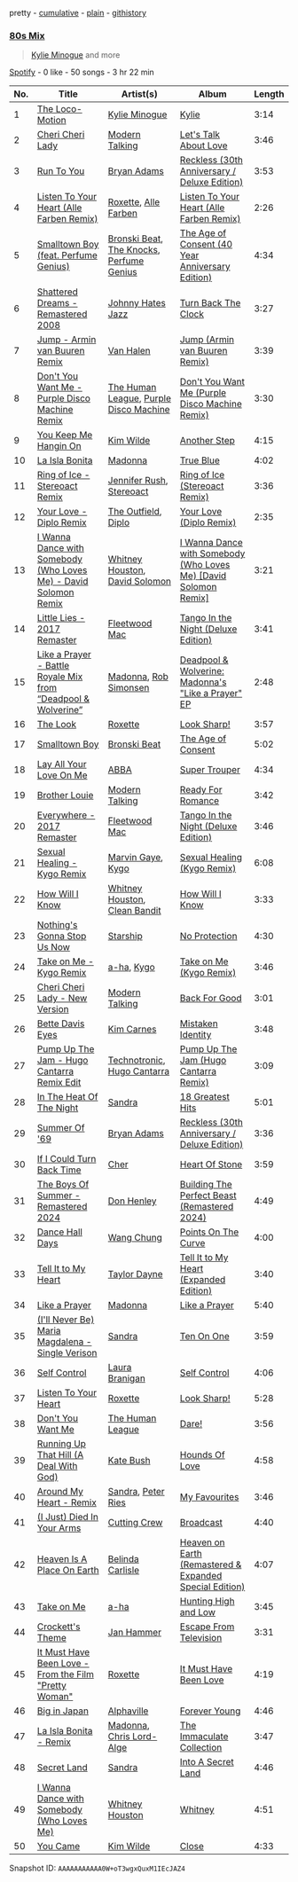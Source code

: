 pretty - [cumulative](/playlists/cumulative/37i9dQZF1EQqZlCxLOykhS.md) - [plain](/playlists/plain/37i9dQZF1EQqZlCxLOykhS) - [githistory](https://github.githistory.xyz/mdn522/spotify-playlist-archive/blob/main/playlists/plain/37i9dQZF1EQqZlCxLOykhS)

### [80s Mix](https://open.spotify.com/playlist/37i9dQZF1EQqZlCxLOykhS)

> <a href=spotify:playlist:37i9dQZF1EIWVt4uecj5qV>Kylie Minogue</a> and more

[Spotify](https://open.spotify.com/user/spotify) - 0 like - 50 songs - 3 hr 22 min

| No. | Title | Artist(s) | Album | Length |
|---|---|---|---|---|
| 1 | [The Loco\-Motion](https://open.spotify.com/track/1L1MWnX8hpdkHWCR4wFk7G) | [Kylie Minogue](https://open.spotify.com/artist/4RVnAU35WRWra6OZ3CbbMA) | [Kylie](https://open.spotify.com/album/5bwtR8I9eFLsOU9WWNlw5b) | 3:14 |
| 2 | [Cheri Cheri Lady](https://open.spotify.com/track/2aEuA8PSqLa17Y4hKPj5rr) | [Modern Talking](https://open.spotify.com/artist/79bxUQsBIXO8nVLB9fYKf7) | [Let's Talk About Love](https://open.spotify.com/album/1JDlLoZugxdneiaTnGyaKr) | 3:46 |
| 3 | [Run To You](https://open.spotify.com/track/2RWFncSWZEhSRRifqiDNVV) | [Bryan Adams](https://open.spotify.com/artist/3Z02hBLubJxuFJfhacLSDc) | [Reckless \(30th Anniversary / Deluxe Edition\)](https://open.spotify.com/album/2o2G49EPi4lua5zgxUKhLL) | 3:53 |
| 4 | [Listen To Your Heart \(Alle Farben Remix\)](https://open.spotify.com/track/0sq0ZrRh5vUKaVZrvmReuw) | [Roxette](https://open.spotify.com/artist/2SHhfs4BiDxGQ3oxqf0UHY), [Alle Farben](https://open.spotify.com/artist/61ipISvUVa5LkJlKZnm3Oo) | [Listen To Your Heart \(Alle Farben Remix\)](https://open.spotify.com/album/0PrR6zOkbOxp5cNNUIkLlo) | 2:26 |
| 5 | [Smalltown Boy \(feat\. Perfume Genius\)](https://open.spotify.com/track/5H7yuv2SupQrXDYItiHy3d) | [Bronski Beat](https://open.spotify.com/artist/2wpWOzQE5TpA0dVnh5YD08), [The Knocks](https://open.spotify.com/artist/2x7EATekOPhFGRx3syMGEC), [Perfume Genius](https://open.spotify.com/artist/2ueoLVCXQ948OfhVvAy3Nn) | [The Age of Consent \(40 Year Anniversary Edition\)](https://open.spotify.com/album/0GrkL3xnshqjHCUEENvSqr) | 4:34 |
| 6 | [Shattered Dreams \- Remastered 2008](https://open.spotify.com/track/5KXKhCfPNS4342ly8tTf6w) | [Johnny Hates Jazz](https://open.spotify.com/artist/6zpPKMhpOoG646kJgZ7RKf) | [Turn Back The Clock](https://open.spotify.com/album/2x3S4pCzJSpvObdkK8PY4u) | 3:27 |
| 7 | [Jump \- Armin van Buuren Remix](https://open.spotify.com/track/6aQ2Xtx7z1p2VM9w26yCZq) | [Van Halen](https://open.spotify.com/artist/2cnMpRsOVqtPMfq7YiFE6K) | [Jump \(Armin van Buuren Remix\)](https://open.spotify.com/album/1mN1oXwwt5QGEnwqqgyNwV) | 3:39 |
| 8 | [Don't You Want Me \- Purple Disco Machine Remix](https://open.spotify.com/track/3BTzwW4PLNDtREjesuYy03) | [The Human League](https://open.spotify.com/artist/1aX2dmV8XoHYCOQRxjPESG), [Purple Disco Machine](https://open.spotify.com/artist/2WBJQGf1bT1kxuoqziH5g4) | [Don't You Want Me \(Purple Disco Machine Remix\)](https://open.spotify.com/album/6PyR3pcLILu7KgE7axImpq) | 3:30 |
| 9 | [You Keep Me Hangin On](https://open.spotify.com/track/1wEeNtO7z41aUqC80shxqK) | [Kim Wilde](https://open.spotify.com/artist/73a6pNH4YtLNgDbPQwXveo) | [Another Step](https://open.spotify.com/album/7g47QK9nosKX9B2zdd8yTs) | 4:15 |
| 10 | [La Isla Bonita](https://open.spotify.com/track/0NJdtoQ3RX5ckBjJlNXhlP) | [Madonna](https://open.spotify.com/artist/6tbjWDEIzxoDsBA1FuhfPW) | [True Blue](https://open.spotify.com/album/5dcLBnubF2nyWmll42R6zF) | 4:02 |
| 11 | [Ring of Ice \- Stereoact Remix](https://open.spotify.com/track/2PyjUxnsU3VA6KtumvtaES) | [Jennifer Rush](https://open.spotify.com/artist/3fsCWTIuWIRvEGS7gerSJX), [Stereoact](https://open.spotify.com/artist/6dXL3SnQlCGX9LCUAyin6a) | [Ring of Ice \(Stereoact Remix\)](https://open.spotify.com/album/7pZQV6kTHSUnKIMLBGAicD) | 3:36 |
| 12 | [Your Love \- Diplo Remix](https://open.spotify.com/track/4R3BIyY00WxYVZOmgrFp1Y) | [The Outfield](https://open.spotify.com/artist/1zxDewzd2j1ZdSBGaYcr0y), [Diplo](https://open.spotify.com/artist/5fMUXHkw8R8eOP2RNVYEZX) | [Your Love \(Diplo Remix\)](https://open.spotify.com/album/7F4BBbbkJKAa0xxGKpzcvV) | 2:35 |
| 13 | [I Wanna Dance with Somebody \(Who Loves Me\) \- David Solomon Remix](https://open.spotify.com/track/5qjych2Ckn8Y1AMfsdgSUg) | [Whitney Houston](https://open.spotify.com/artist/6XpaIBNiVzIetEPCWDvAFP), [David Solomon](https://open.spotify.com/artist/3fzRb5i8Wn7ao2KPDxEiTR) | [I Wanna Dance with Somebody \(Who Loves Me\) \[David Solomon Remix\]](https://open.spotify.com/album/3qrEW19p3dENwHK2Opv0Ul) | 3:21 |
| 14 | [Little Lies \- 2017 Remaster](https://open.spotify.com/track/4CoSCPlKNrWli7E5kFtbcl) | [Fleetwood Mac](https://open.spotify.com/artist/08GQAI4eElDnROBrJRGE0X) | [Tango In the Night \(Deluxe Edition\)](https://open.spotify.com/album/4AsXQ17Arq1cUVoa9dKJ3F) | 3:41 |
| 15 | [Like a Prayer \- Battle Royale Mix from “Deadpool & Wolverine”](https://open.spotify.com/track/1xSDXrcZ16nKUZGsOckUTW) | [Madonna](https://open.spotify.com/artist/6tbjWDEIzxoDsBA1FuhfPW), [Rob Simonsen](https://open.spotify.com/artist/2ZeUaZT3s3NSbeV7OS094J) | [Deadpool & Wolverine: Madonna's "Like a Prayer" EP](https://open.spotify.com/album/4Uolzy4jMibs7tewebgYA0) | 2:48 |
| 16 | [The Look](https://open.spotify.com/track/1aYkkrAbPmMuorVz5HWIqE) | [Roxette](https://open.spotify.com/artist/2SHhfs4BiDxGQ3oxqf0UHY) | [Look Sharp!](https://open.spotify.com/album/3ZbAooTInchkC9RH7SPKVb) | 3:57 |
| 17 | [Smalltown Boy](https://open.spotify.com/track/5vmRQ3zELMLUQPo2FLQ76x) | [Bronski Beat](https://open.spotify.com/artist/2wpWOzQE5TpA0dVnh5YD08) | [The Age of Consent](https://open.spotify.com/album/6OMYQUITdN6wBaWfEtgooI) | 5:02 |
| 18 | [Lay All Your Love On Me](https://open.spotify.com/track/4euAGZTszWPrriggYK0HG9) | [ABBA](https://open.spotify.com/artist/0LcJLqbBmaGUft1e9Mm8HV) | [Super Trouper](https://open.spotify.com/album/3ZdkT5buYFi1WQaB0XNNtf) | 4:34 |
| 19 | [Brother Louie](https://open.spotify.com/track/5zWZ9iNevP0397xB3jWV2z) | [Modern Talking](https://open.spotify.com/artist/79bxUQsBIXO8nVLB9fYKf7) | [Ready For Romance](https://open.spotify.com/album/3g5K7IOTOSY6nIfu7lj562) | 3:42 |
| 20 | [Everywhere \- 2017 Remaster](https://open.spotify.com/track/254bXAqt3zP6P50BdQvEsq) | [Fleetwood Mac](https://open.spotify.com/artist/08GQAI4eElDnROBrJRGE0X) | [Tango In the Night \(Deluxe Edition\)](https://open.spotify.com/album/4AsXQ17Arq1cUVoa9dKJ3F) | 3:46 |
| 21 | [Sexual Healing \- Kygo Remix](https://open.spotify.com/track/7s1upm7yr7ZjrzXMwHawtG) | [Marvin Gaye](https://open.spotify.com/artist/3koiLjNrgRTNbOwViDipeA), [Kygo](https://open.spotify.com/artist/23fqKkggKUBHNkbKtXEls4) | [Sexual Healing \(Kygo Remix\)](https://open.spotify.com/album/6j62lF3YXsygj6xTjAyRG5) | 6:08 |
| 22 | [How Will I Know](https://open.spotify.com/track/79wbJeLkXOlJh4AzaWCWfL) | [Whitney Houston](https://open.spotify.com/artist/6XpaIBNiVzIetEPCWDvAFP), [Clean Bandit](https://open.spotify.com/artist/6MDME20pz9RveH9rEXvrOM) | [How Will I Know](https://open.spotify.com/album/0ieUgrqfmWB4Ywu2CLWNWQ) | 3:33 |
| 23 | [Nothing's Gonna Stop Us Now](https://open.spotify.com/track/3X7uFMzJrEE0sxn62qd8Ch) | [Starship](https://open.spotify.com/artist/0kObWap02DEg9EAJ3PBxzf) | [No Protection](https://open.spotify.com/album/3nCQjsOzTmnWM6gnjIaT8J) | 4:30 |
| 24 | [Take on Me \- Kygo Remix](https://open.spotify.com/track/5UHuuQGEgMbZrYnHjQG9ny) | [a\-ha](https://open.spotify.com/artist/2jzc5TC5TVFLXQlBNiIUzE), [Kygo](https://open.spotify.com/artist/23fqKkggKUBHNkbKtXEls4) | [Take on Me \(Kygo Remix\)](https://open.spotify.com/album/3R2Movau61LViutgG8JYtV) | 3:46 |
| 25 | [Cheri Cheri Lady \- New Version](https://open.spotify.com/track/2vbJUtO8SZ0nZn5qwRAo3v) | [Modern Talking](https://open.spotify.com/artist/79bxUQsBIXO8nVLB9fYKf7) | [Back For Good](https://open.spotify.com/album/7hoiQ5aP55yfEq8TaMsZ0u) | 3:01 |
| 26 | [Bette Davis Eyes](https://open.spotify.com/track/0odIT9B9BvOCnXfS0e4lB5) | [Kim Carnes](https://open.spotify.com/artist/5PN2aHIvLEM98XIorsPMhE) | [Mistaken Identity](https://open.spotify.com/album/3iMwQk5yE0UDDKbLCdcxZA) | 3:48 |
| 27 | [Pump Up The Jam \- Hugo Cantarra Remix Edit](https://open.spotify.com/track/1lYnlzVo0DDUPjfqGJRggA) | [Technotronic](https://open.spotify.com/artist/2Cd98zHVdZeOCisc6Gi2sB), [Hugo Cantarra](https://open.spotify.com/artist/7bI21Y9xsFRFVtt3cWf73n) | [Pump Up The Jam \(Hugo Cantarra Remix\)](https://open.spotify.com/album/4e0eolJnPxu9htfouCRFqV) | 3:09 |
| 28 | [In The Heat Of The Night](https://open.spotify.com/track/0MSAWjq5aWfTUNL9hv7Epd) | [Sandra](https://open.spotify.com/artist/646StQO8yxIiI3niu1OHnG) | [18 Greatest Hits](https://open.spotify.com/album/5R4nunnQpi3Kh2t5UeMxYS) | 5:01 |
| 29 | [Summer Of '69](https://open.spotify.com/track/0GONea6G2XdnHWjNZd6zt3) | [Bryan Adams](https://open.spotify.com/artist/3Z02hBLubJxuFJfhacLSDc) | [Reckless \(30th Anniversary / Deluxe Edition\)](https://open.spotify.com/album/2o2G49EPi4lua5zgxUKhLL) | 3:36 |
| 30 | [If I Could Turn Back Time](https://open.spotify.com/track/6mYrhCAGWzTdF8QnKuchXM) | [Cher](https://open.spotify.com/artist/72OaDtakiy6yFqkt4TsiFt) | [Heart Of Stone](https://open.spotify.com/album/3srdrIrP3V7LTmRujRfLhK) | 3:59 |
| 31 | [The Boys Of Summer \- Remastered 2024](https://open.spotify.com/track/4Q3ERWBrb4lhDvAPyANjY5) | [Don Henley](https://open.spotify.com/artist/5dbuFbrHa1SJlQhQX9OUJ2) | [Building The Perfect Beast \(Remastered 2024\)](https://open.spotify.com/album/127D8jpZyxTDPf64cK1LSy) | 4:49 |
| 32 | [Dance Hall Days](https://open.spotify.com/track/2JvPJ8ydPuN2NhpH4oti6I) | [Wang Chung](https://open.spotify.com/artist/6Zh3xrWlA0SA9Fsfj9AVwm) | [Points On The Curve](https://open.spotify.com/album/5RMZLWa4VtvJXswpsk600P) | 4:00 |
| 33 | [Tell It to My Heart](https://open.spotify.com/track/3YVPpVJvJG2EauXurPA90F) | [Taylor Dayne](https://open.spotify.com/artist/32lVGr0fSRGT6okLKHiP68) | [Tell It to My Heart \(Expanded Edition\)](https://open.spotify.com/album/2hlHv54WpTInFIRMk3Hwjk) | 3:40 |
| 34 | [Like a Prayer](https://open.spotify.com/track/2v7ywbUzCgcVohHaKUcacV) | [Madonna](https://open.spotify.com/artist/6tbjWDEIzxoDsBA1FuhfPW) | [Like a Prayer](https://open.spotify.com/album/48AGkmM7iO4jrELRnNZGPV) | 5:40 |
| 35 | [\(I'll Never Be\) Maria Magdalena \- Single Verison](https://open.spotify.com/track/7LNP6YNYDeMgBeG4JBfAdq) | [Sandra](https://open.spotify.com/artist/646StQO8yxIiI3niu1OHnG) | [Ten On One](https://open.spotify.com/album/3hfGA48qunf7KofX40XEVc) | 3:59 |
| 36 | [Self Control](https://open.spotify.com/track/6JNJERZGJwDVgkmbohBw7u) | [Laura Branigan](https://open.spotify.com/artist/4463nfFMmK1cwAWBQDwT5e) | [Self Control](https://open.spotify.com/album/5cwUCXPFFfNsnk4qipc40D) | 4:06 |
| 37 | [Listen To Your Heart](https://open.spotify.com/track/2MaBAGBIttgv86bYytdx1f) | [Roxette](https://open.spotify.com/artist/2SHhfs4BiDxGQ3oxqf0UHY) | [Look Sharp!](https://open.spotify.com/album/3ZbAooTInchkC9RH7SPKVb) | 5:28 |
| 38 | [Don't You Want Me](https://open.spotify.com/track/3L7RtEcu1Hw3OXrpnthngx) | [The Human League](https://open.spotify.com/artist/1aX2dmV8XoHYCOQRxjPESG) | [Dare!](https://open.spotify.com/album/3ls7tE9D2SIvjTmRuEtsQY) | 3:56 |
| 39 | [Running Up That Hill \(A Deal With God\)](https://open.spotify.com/track/1PtQJZVZIdWIYdARpZRDFO) | [Kate Bush](https://open.spotify.com/artist/1aSxMhuvixZ8h9dK9jIDwL) | [Hounds Of Love](https://open.spotify.com/album/5G5UwqPsxDKpxJLX4xsyuh) | 4:58 |
| 40 | [Around My Heart \- Remix](https://open.spotify.com/track/1wYllEHi3VGRfif8dRvSQe) | [Sandra](https://open.spotify.com/artist/646StQO8yxIiI3niu1OHnG), [Peter Ries](https://open.spotify.com/artist/1aEmlVUsELFecVCxatIeR6) | [My Favourites](https://open.spotify.com/album/3T9bzIzRASahbQomAAhzOt) | 3:46 |
| 41 | [\(I Just\) Died In Your Arms](https://open.spotify.com/track/4ByEFOBuLXpCqvO1kw8Wdm) | [Cutting Crew](https://open.spotify.com/artist/3cniTumSiUysiPWXapGx1i) | [Broadcast](https://open.spotify.com/album/3wCe8HjHk6QNGcf5D3jgW1) | 4:40 |
| 42 | [Heaven Is A Place On Earth](https://open.spotify.com/track/4V9BTST4BSkvOL4xIQNHuS) | [Belinda Carlisle](https://open.spotify.com/artist/7xkAwz0bQTGDSbkofyQt3U) | [Heaven on Earth \(Remastered & Expanded Special Edition\)](https://open.spotify.com/album/08pQhv89ezKOhOKqZner5D) | 4:07 |
| 43 | [Take on Me](https://open.spotify.com/track/2WfaOiMkCvy7F5fcp2zZ8L) | [a\-ha](https://open.spotify.com/artist/2jzc5TC5TVFLXQlBNiIUzE) | [Hunting High and Low](https://open.spotify.com/album/1ER3B6zev5JEAaqhnyyfbf) | 3:45 |
| 44 | [Crockett's Theme](https://open.spotify.com/track/3TnJ7M6in8Pb5EyGBUK02Y) | [Jan Hammer](https://open.spotify.com/artist/50zRydJXfkLzGIOj9mITfy) | [Escape From Television](https://open.spotify.com/album/4nVDdldmLtm2yLSymEtGaD) | 3:31 |
| 45 | [It Must Have Been Love \- From the Film "Pretty Woman"](https://open.spotify.com/track/6kvoHl80mfCVTv7XnZkjQn) | [Roxette](https://open.spotify.com/artist/2SHhfs4BiDxGQ3oxqf0UHY) | [It Must Have Been Love](https://open.spotify.com/album/3dWX1xFUaalRlaaVpe4EPF) | 4:19 |
| 46 | [Big in Japan](https://open.spotify.com/track/3BZGi1yUqQyCNC868AqUGG) | [Alphaville](https://open.spotify.com/artist/0xliTEbFfy5HQHvsTknTkX) | [Forever Young](https://open.spotify.com/album/2256qKBSQdt53T5dz4Kdcs) | 4:46 |
| 47 | [La Isla Bonita \- Remix](https://open.spotify.com/track/5g7xZ7eoCpNt4Zm2UbE2U5) | [Madonna](https://open.spotify.com/artist/6tbjWDEIzxoDsBA1FuhfPW), [Chris Lord\-Alge](https://open.spotify.com/artist/1zRwW2z5JOtEgK5OESwlgx) | [The Immaculate Collection](https://open.spotify.com/album/5MzwGwnO9gkh0z6Nl4FF8h) | 3:47 |
| 48 | [Secret Land](https://open.spotify.com/track/7xNL9ymPzhe3hxP37HY1aw) | [Sandra](https://open.spotify.com/artist/646StQO8yxIiI3niu1OHnG) | [Into A Secret Land](https://open.spotify.com/album/1nIn3GKdFOt9olxMl6zUzV) | 4:46 |
| 49 | [I Wanna Dance with Somebody \(Who Loves Me\)](https://open.spotify.com/track/2tUBqZG2AbRi7Q0BIrVrEj) | [Whitney Houston](https://open.spotify.com/artist/6XpaIBNiVzIetEPCWDvAFP) | [Whitney](https://open.spotify.com/album/5Vdzprr5cOqXQo44eHeV7t) | 4:51 |
| 50 | [You Came](https://open.spotify.com/track/7J7A34SC5bO7rGC7btG3iO) | [Kim Wilde](https://open.spotify.com/artist/73a6pNH4YtLNgDbPQwXveo) | [Close](https://open.spotify.com/album/20nLzDKEjPaEhTJUCO8ncf) | 4:33 |

Snapshot ID: `AAAAAAAAAAA0W+oT3wgxQuxM1IEcJAZ4`
